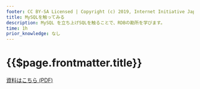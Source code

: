 ```yaml
---
footer: CC BY-SA Licensed | Copyright (c) 2019, Internet Initiative Japan Inc.
title: MySQLを触ってみる
description: MySQL を立ち上げSQLを触ることで、RDBの勘所を学びます。
time: 1h
prior_knowledge: なし
---
```


<header-table/>

# {{$page.frontmatter.title}}

[資料はこちら (PDF)](https://github.com/isfukuda/bootcamp_mysql/blob/main/20210730_MySQL.pdf)

<credit-footer/>
